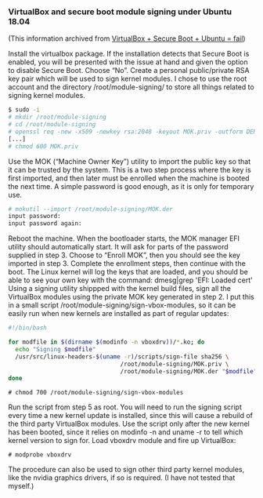 ### VirtualBox and secure boot module signing under Ubuntu 18.04
(This information archived from [VirtualBox + Secure Boot + Ubuntu = fail](https://stegard.net/2016/10/virtualbox-secure-boot-ubuntu-fail/))

Install the virtualbox package. If the installation detects that Secure Boot is enabled, you will be presented with the issue at hand and given the option to disable Secure Boot. Choose “No”.
Create a personal public/private RSA key pair which will be used to sign kernel modules. I chose to use the root account and the directory /root/module-signing/ to store all things related to signing kernel modules.

```bash
$ sudo -i
# mkdir /root/module-signing
# cd /root/module-signing
# openssl req -new -x509 -newkey rsa:2048 -keyout MOK.priv -outform DER -out MOK.der -nodes -days 36500 -subj "/CN=YOUR_NAME/"
[...]
# chmod 600 MOK.priv
```
Use the MOK (“Machine Owner Key”) utility to import the public key so that it can be trusted by the system. This is a two step process where the key is first imported, and then later must be enrolled when the machine is booted the next time. A simple password is good enough, as it is only for temporary use.
```bash
# mokutil --import /root/module-signing/MOK.der
input password:
input password again:
```
Reboot the machine. When the bootloader starts, the MOK manager EFI utility should automatically start. It will ask for parts of the password supplied in step 3. Choose to “Enroll MOK”, then you should see the key imported in step 3. Complete the enrollment steps, then continue with the boot. The Linux kernel will log the keys that are loaded, and you should be able to see your own key with the command: dmesg|grep 'EFI: Loaded cert'
Using a signing utility shippped with the kernel build files, sign all the VirtualBox modules using the private MOK key generated in step 2. I put this in a small script /root/module-signing/sign-vbox-modules, so it can be easily run when new kernels are installed as part of regular updates:

```bash
#!/bin/bash

for modfile in $(dirname $(modinfo -n vboxdrv))/*.ko; do
  echo "Signing $modfile"
  /usr/src/linux-headers-$(uname -r)/scripts/sign-file sha256 \
                                /root/module-signing/MOK.priv \
                                /root/module-signing/MOK.der "$modfile"
done
```

```
# chmod 700 /root/module-signing/sign-vbox-modules
```

Run the script from step 5 as root. You will need to run the signing script every time a new kernel update is installed, since this will cause a rebuild of the third party VirtualBox modules. Use the script only after the new kernel has been booted, since it relies on modinfo -n and uname -r to tell which kernel version to sign for.
Load vboxdrv module and fire up VirtualBox:
```
# modprobe vboxdrv
```

The procedure can also be used to sign other third party kernel modules, like the nvidia graphics drivers, if so is required. (I have not tested that myself.)

